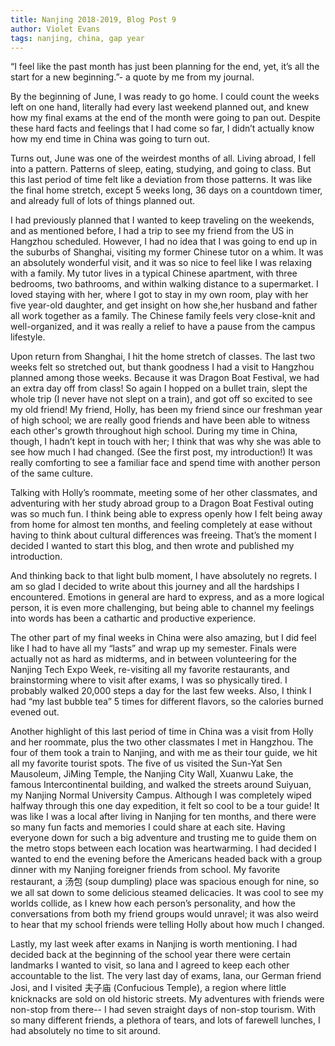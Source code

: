 ```yaml
---
title: Nanjing 2018-2019, Blog Post 9
author: Violet Evans
tags: nanjing, china, gap year
---
```


“I feel like the past month has just been planning for the end, yet, it’s all the start for a new beginning.”- a quote by me from my journal.

By the beginning of June, I was ready to go home. I could count the weeks left on one hand, literally had every last weekend planned out, and knew how my final exams at the end of the month were going to pan out. Despite these hard facts and feelings that I had come so far, I didn’t actually know how my end time in China was going to turn out. 

Turns out, June was one of the weirdest months of all. Living abroad, I fell into a pattern. Patterns of sleep, eating, studying, and going to class. But this last period of time felt like a deviation from those patterns. It was like the final home stretch, except 5 weeks long, 36 days on a countdown timer, and already full of lots of things planned out. 

I had previously planned that I wanted to keep traveling on the weekends, and as mentioned before, I had a trip to see my friend from the US in Hangzhou scheduled. However, I had no idea that I was going to end up in the suburbs of Shanghai, visiting my former Chinese tutor on a whim. It was an absolutely wonderful visit, and it was so nice to feel like I was relaxing with a family. My tutor lives in a typical Chinese apartment, with three bedrooms, two bathrooms, and within walking distance to a supermarket. I loved staying with her, where I got to stay in my own room, play with her five year-old daughter, and get insight on how she,her husband and father all work together as a family. The Chinese family feels very close-knit and well-organized, and it was really a relief to have a pause from the campus lifestyle.

Upon return from Shanghai, I hit the home stretch of classes. The last two weeks felt so stretched out, but thank goodness I had a visit to Hangzhou planned among those weeks. Because it was Dragon Boat Festival, we had an extra day off from class! So again I hopped on a bullet train, slept the whole trip (I never have not slept on a train), and got off so excited to see my old friend! My friend, Holly, has been my friend since our freshman year of high school; we are really good friends and have been able to witness each other's growth throughout high school. During my time in China, though, I hadn’t kept in touch with her; I think that was why she was able to see how much I had changed. (See the first post, my introduction!) It was really comforting to see a familiar face and spend time with another person of the same culture.

Talking with Holly’s roommate, meeting some of her other classmates, and adventuring with her study abroad group to a Dragon Boat Festival outing was so much fun. I think being able to express openly how I felt being away from home for almost ten months, and feeling completely at ease without having to think about cultural differences was freeing. That’s the moment I decided I wanted to start this blog, and then wrote and published my introduction.

And thinking back to that light bulb moment, I have absolutely no regrets. I am so glad I decided to write about this journey and all the hardships I encountered. Emotions in general are hard to express, and as a more logical person, it is even more challenging, but being able to channel my feelings into words has been a cathartic and productive experience.

The other part of my final weeks in China were also amazing, but I did feel like I had to have all my “lasts” and wrap up my semester. Finals were actually not as hard as midterms, and in between volunteering for the Nanjing Tech Expo Week, re-visiting all my favorite restaurants, and brainstorming where to visit after exams, I was so physically tired. I probably walked 20,000 steps a day for the last few weeks. Also, I think I had “my last bubble tea” 5 times for different flavors, so the calories burned evened out.

Another highlight of this last period of time in China was a visit from Holly and her roommate, plus the two other classmates I met in Hangzhou. The four of them took a train to Nanjing, and with me as their tour guide, we hit all my favorite tourist spots. The five of us visited the Sun-Yat Sen Mausoleum, JiMing Temple, the Nanjing City Wall, Xuanwu Lake, the famous Intercontinental building, and walked the streets around Suiyuan, my Nanjing Normal University Campus. Although I was completely wiped halfway through this one day expedition, it felt so cool to be a tour guide! It was like I was a local after living in Nanjing for ten months, and there were so many fun facts and memories I could share at each site. Having everyone down for such a big adventure and trusting me to guide them on the metro stops between each location was heartwarming. I had decided I wanted to end the evening before the Americans headed back with a group dinner with my Nanjing foreigner friends from school. My favorite restaurant, a 汤包 (soup dumpling) place was spacious enough for nine, so we all sat down to some delicious steamed delicacies. It was cool to see my worlds collide, as I knew how each person’s personality, and how the conversations from both my friend groups would unravel; it was also weird to hear that my school friends were telling Holly about how much I changed.

Lastly, my last week after exams in Nanjing is worth mentioning. I had decided back at the beginning of the school year there were certain landmarks I wanted to visit, so Iana and I agreed to keep each other accountable to the list. The very last day of exams, Iana, our German friend Josi, and I visited 夫子庙 (Confucious Temple), a region where little knicknacks are sold on old historic streets. My adventures with friends were non-stop from there-- I had seven straight days of non-stop tourism. With so many different friends, a plethora of tears, and lots of farewell lunches, I had absolutely no time to sit around.
